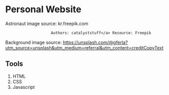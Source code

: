 # Personal Website
Astronaut image source: kr.freepik.com 

                        Authors: catalyststuff</a> Resource: Freepik

Background image source: https://unsplash.com/@gferla?utm_source=unsplash&utm_medium=referral&utm_content=creditCopyText


## Tools
1. HTML
2. CSS
3. Javascript
   
